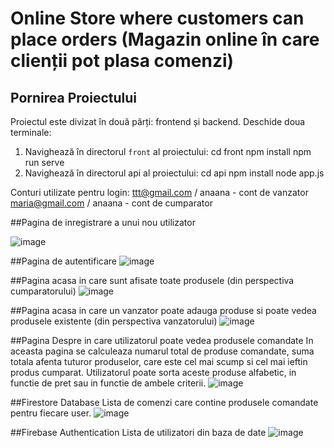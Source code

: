 # Online Store where customers can place orders (Magazin online în care clienții pot plasa comenzi)

## Pornirea Proiectului

Proiectul este divizat în două părți: frontend și backend.
Deschide doua terminale:
1. Navighează în directorul `front` al proiectului:
   cd front
   npm install
   npm run serve
2. Navighează în directorul api al proiectului:
   cd api
   npm install
   node app.js

Conturi utilizate pentru login:
ttt@gmail.com / anaana - cont de vanzator
maria@gmail.com / anaana - cont de cumparator

##Pagina de inregistrare a unui nou utilizator

![image](https://github.com/dumitriu-ana/Store_Products_Orders_TIC/assets/72306782/766126a4-caa7-4311-b697-b34de6ed7a2e)

##Pagina de autentificare 
![image](https://github.com/dumitriu-ana/Store_Products_Orders_TIC/assets/72306782/078903be-6055-4970-89ea-bd229486946b)

##Pagina acasa in care sunt afisate toate produsele (din perspectiva cumparatorului)
![image](https://github.com/dumitriu-ana/Store_Products_Orders_TIC/assets/72306782/05cd60c7-4f1f-42a6-af31-947ddc9264ef)

##Pagina acasa in care un vanzator poate adauga produse si poate vedea produsele existente  (din perspectiva vanzatorului)
![image](https://github.com/dumitriu-ana/Store_Products_Orders_TIC/assets/72306782/3cf0f608-974a-44a6-8811-bc812618d50f)

##Pagina Despre in care utilizatorul poate vedea produsele comandate
In aceasta pagina se calculeaza numarul total de produse comandate, suma totala afenta tuturor produselor, care este cel mai scump si cel mai ieftin produs cumparat.
Utilizatorul poate sorta aceste produse alfabetic, in functie de pret sau in functie de ambele criterii.
![image](https://github.com/dumitriu-ana/Store_Products_Orders_TIC/assets/72306782/ea59eef5-0d1c-46b9-8399-1dad4275792c)

##Firestore Database
Lista de comenzi care contine produsele comandate pentru fiecare user.
![image](https://github.com/dumitriu-ana/Store_Products_Orders_TIC/assets/72306782/4416ab7b-e5e9-4aa5-b62a-7e3152151128)

##Firebase Authentication
Lista de utilizatori din baza de date
![image](https://github.com/dumitriu-ana/Store_Products_Orders_TIC/assets/72306782/03186518-abbb-475f-85c2-e8bf4b14c2d7)



